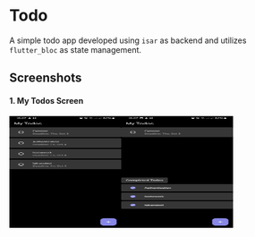# Todo

A simple todo app developed using `isar` as backend and utilizes `flutter_bloc` as state management.

## Screenshots
#### 1. My Todos Screen
<div style="display: flex;">
  <img src="./github_readme_data/images/todo-screen.jpg", width="200", height="200", alt="Todo Screen">
  <img src="./github_readme_data/images/todo-screen-completed.jpg", width="200", height="200", alt="Todo Screen Completed">
</div>


